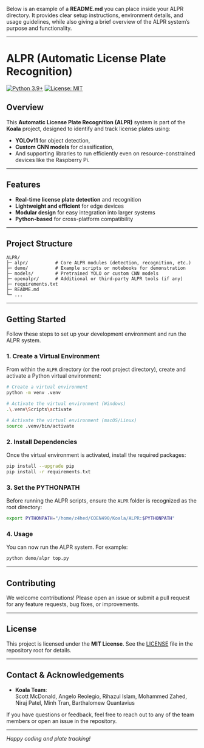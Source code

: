 Below is an example of a **README.md** you can place inside your ALPR directory. It provides clear setup instructions, environment details, and usage guidelines, while also giving a brief overview of the ALPR system’s purpose and functionality.

---

# ALPR (Automatic License Plate Recognition)

[![Python 3.9+](https://img.shields.io/badge/python-3.9%2B-blue.svg)](https://www.python.org/)
[![License: MIT](https://img.shields.io/badge/License-MIT-yellow.svg)](../LICENSE)  

## Overview

This **Automatic License Plate Recognition (ALPR)** system is part of the **Koala** project, designed to identify and track license plates using:
- **YOLOv11** for object detection,
- **Custom CNN models** for classification,
- And supporting libraries to run efficiently even on resource-constrained devices like the Raspberry Pi.

---

## Features

- **Real-time license plate detection** and recognition
- **Lightweight and efficient** for edge devices
- **Modular design** for easy integration into larger systems
- **Python-based** for cross-platform compatibility

---

## Project Structure

```
ALPR/
├─ alpr/          # Core ALPR modules (detection, recognition, etc.)
├─ demo/          # Example scripts or notebooks for demonstration
├─ models/        # Pretrained YOLO or custom CNN models
├─ openalpr/      # Additional or third-party ALPR tools (if any)
├─ requirements.txt
├─ README.md
└─ ...
```

---

## Getting Started

Follow these steps to set up your development environment and run the ALPR system.

### 1. Create a Virtual Environment

From within the `ALPR` directory (or the root project directory), create and activate a Python virtual environment:

```bash
# Create a virtual environment
python -m venv .venv

# Activate the virtual environment (Windows)
.\.venv\Scripts\activate

# Activate the virtual environment (macOS/Linux)
source .venv/bin/activate
```

### 2. Install Dependencies

Once the virtual environment is activated, install the required packages:

```bash
pip install --upgrade pip
pip install -r requirements.txt
```

### 3. Set the PYTHONPATH

Before running the ALPR scripts, ensure the `ALPR` folder is recognized as the root directory:

```bash
export PYTHONPATH="/home/z4hed/COEN490/Koala/ALPR:$PYTHONPATH"
```


### 4. Usage

You can now run the ALPR system. For example:

```bash
python demo/alpr top.py
```

---

## Contributing

We welcome contributions! Please open an issue or submit a pull request for any feature requests, bug fixes, or improvements.

---

## License

This project is licensed under the **MIT License**. See the [LICENSE](../LICENSE) file in the repository root for details.

---

## Contact & Acknowledgements

- **Koala Team**:  
  Scott McDonald, Angelo Reolegio, Rihazul Islam, Mohammed Zahed, Niraj Patel, Minh Tran, Barthalomew Quantavius

If you have questions or feedback, feel free to reach out to any of the team members or open an issue in the repository.

---

*Happy coding and plate tracking!*
